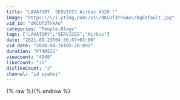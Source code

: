 ```yaml
---
title: "LAVATORY  SERVICES Airbus A320 !"
image: "https:\/\/i.ytimg.com\/vi\/dKCUf3TnkAo\/hqdefault.jpg"
vid_id: "dKCUf3TnkAo"
categories: "People-Blogs"
tags: ["LAVATORY","SERVICES","Airbus"]
date: "2021-09-23T04:36:07+03:00"
vid_date: "2018-04-18T05:20:09Z"
duration: "PT4M52S"
viewcount: "4049"
likeCount: "35"
dislikeCount: "2"
channel: "id syahmi"
---
```

{% raw %}{% endraw %}
